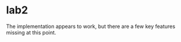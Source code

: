 # lab2

The implementation appears to work, but there are a few key features missing at this point.
